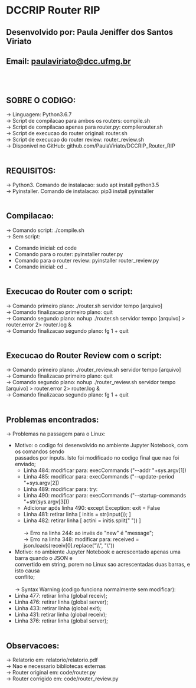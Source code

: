 # DCCRIP Router RIP

## Desenvolvido por: Paula Jeniffer dos Santos Viriato
## Email: paulaviriato@dcc.ufmg.br
<br><br>
## SOBRE O CODIGO:
-> Linguagem: Python3.6.7<br>
-> Script de compilacao para ambos os routers: compile.sh<br>
-> Script de compilacao apenas para router.py: compilerouter.sh<br>
-> Script de execucao do router original: router.sh<br>
-> Script de execucao do router review: router_review.sh<br>
-> Disponivel no GitHub: github.com/PaulaViriato/DCCRIP_Router_RIP<br>
<br>
## REQUISITOS:
-> Python3. Comando de instalacao: sudo apt install python3.5<br>
-> Pyinstaller. Comando de instalacao: pip3 install pyinstaller<br>
<br>
## Compilacao:
-> Comando script: ./compile.sh<br>
-> Sem script:<br>
   - Comando inicial: cd code
   - Comando para o router: pyinstaller router.py
   - Comando para o router review: pyinstaller router_review.py
   - Comando inicial: cd ..
<br><br>
## Execucao do Router com o script:
-> Comando primeiro plano: ./router.sh servidor tempo [arquivo]<br>
-> Comando finalizacao primeiro plano: quit<br>
-> Comando segundo plano: nohup ./router.sh servidor tempo [arquivo] > router.error 2> router.log &<br>
-> Comando finalizacao segundo plano: fg 1 + quit<br>
<br>
## Execucao do Router Review com o script:
-> Comando primeiro plano: ./router_review.sh servidor tempo [arquivo]<br>
-> Comando finalizacao primeiro plano: quit<br>
-> Comando segundo plano: nohup ./router_review.sh servidor tempo [arquivo] > router.error 2> router.log &<br>
-> Comando finalizacao segundo plano: fg 1 + quit<br>
<br>
## Problemas encontrados:
-> Problemas na passagem para o Linux:<br>
   - Motivo: o codigo foi desenvolvido no ambiente Jupyter Notebook, com os comandos sendo<br>
     passados por inputs. Isto foi modificado no codigo final que nao foi enviado;
     * Linha 484: modificar para: execCommands ("--addr "+sys.argv[1])
     * Linha 485: modificar para: execCommands ("--update-period "+sys.argv[2])
     * Linha 489: modificar para: try:
     * Linha 490: modificar para: execCommands ("--startup-commands "+str(sys.argv[3]))
     * Adicionar após linha 490: except Exception: exit = False
     * Linha 481: retirar linha [ initis = str(input()); ]
     * Linha 482: retirar linha [ actini = initis.split(" ")) ]
<br><br>
-> Erro na linha 244: ao invés de "new" é "message";<br>
-> Erro na linha 348: modificar para: received = json.loads(receiv[0].replace("\\\\", "\\"))<br>
   - Motivo: no ambiente Jupyter Notebook e acrescentado apenas uma barra quando o JSON e<br>
     convertido em string, porem no Linux sao acrescentadas duas barras, e isto causa<br>
     conflito;
<br><br>
-> Syntax Warning (codigo funciona normalmente sem modificar):<br>
   - Linha 477: retirar linha (global receiv);
   - Linha 476: retirar linha (global server);
   - Linha 433: retirar linha (global exit);
   - Linha 431: retirar linha (global receiv);
   - Linha 376: retirar linha (global server);
<br><br>
## Observacoes:
-> Relatorio em: relatorio/relatorio.pdf<br>
-> Nao e necessario bibliotecas externas<br>
-> Router original em: code/router.py<br>
-> Router corrigido em: code/router_review.py
